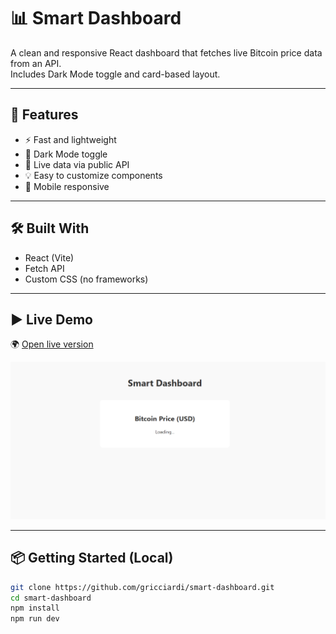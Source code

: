 # 📊 Smart Dashboard

A clean and responsive React dashboard that fetches live Bitcoin price data from an API.  
Includes Dark Mode toggle and card-based layout.

---

## 🚀 Features

- ⚡ Fast and lightweight
- 🌙 Dark Mode toggle
- 📡 Live data via public API
- 💡 Easy to customize components
- 📱 Mobile responsive

---

## 🛠 Built With

- React (Vite)
- Fetch API
- Custom CSS (no frameworks)

---

## ▶️ Live Demo

🌍 [Open live version](https://dein-netlify-link.netlify.app)

![Dashboard Screenshot](./smart-dashboard.png)

---

## 📦 Getting Started (Local)

```bash
git clone https://github.com/gricciardi/smart-dashboard.git
cd smart-dashboard
npm install
npm run dev
